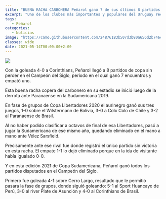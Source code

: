 ```yaml
---
title: "BUENA RACHA CARBONERA Peñarol ganó 7 de sus últimos 8 partidos de copa en el Campeón del siglo"
excerpt: "Uno de los clubes más importantes y populares del Uruguay recibe un nuevo aniversario de aquel día de 1899 en que todo comenzó."
tags:
   - Peñarol
categories:
   - Noticias
image: "https://camo.githubusercontent.com/24876183b507d3b80a656d2b746c8f0417c7dfc43d7e6dd562a1b380eb5ed267/68747470733a2f2f7777772e72657075626c6963612e636f6d2e75792f77702d636f6e74656e742f75706c6f6164732f323032302f30382f43616d70656f6e2d64656c2d5369676c6f2d70696e7461646f2e6a7067"
classes: wide
date: 2021-05-14T00:00:00+2:00
---
```



<img src="https://camo.githubusercontent.com/24876183b507d3b80a656d2b746c8f0417c7dfc43d7e6dd562a1b380eb5ed267/68747470733a2f2f7777772e72657075626c6963612e636f6d2e75792f77702d636f6e74656e742f75706c6f6164732f323032302f30382f43616d70656f6e2d64656c2d5369676c6f2d70696e7461646f2e6a7067">


Con la goleada 4-0 a Corinthians, Peñarol llegó a 8 partidos de copa sin perder en el Campeón del Siglo, período en el cual ganó 7 encuentros y empató uno.


Esta buena racha copera del carbonero en su estadio se inició luego de la derrota ante Paranaense en la Sudamericana 2019.


En fase de grupos de Copa Libertadores 2020 el aurinegro ganó sus tres juegos, 1-0 sobre el Wilstermann de Bolivia, 3-0 a Colo Colo de Chile y 3-2 al Paranaense de Brasil.


Al no haber podido clasificar a octavos de final de esa Libertadores, pasó a jugar la Sudamericana de ese mismo año, quedando eliminado en el mano a mano ante Vélez Sarsfield.


Precisamente ante ese rival fue donde registró el único partido sin victoria en esta racha. El empate 1-1 lo dejó eliminado porque en la ida de visitante había igualado 0-0.


Y en esta edición 2021 de Copa Sudamericana, Peñarol ganó todos los partidos disputados en el Campeón del Siglo.


Primero fue goleada 4-1 sobre Cerro Largo, resultado que le permitió pasara la fase de grupos, donde siguió goleando: 5-1 al Sport Huancayo de Perú, 3-0 al river Plate de Asunción y 4-0 al Corinthians de Brasil.


